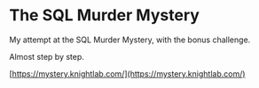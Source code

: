 # The SQL Murder Mystery

My attempt at the SQL Murder Mystery, with the bonus challenge.

Almost step by step.

[https://mystery.knightlab.com/](https://mystery.knightlab.com/)
